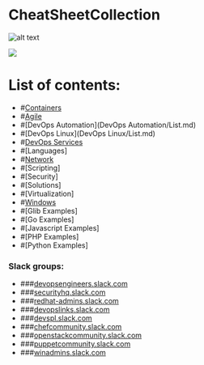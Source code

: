 # CheatSheetCollection

![alt text](https://www.researchgate.net/profile/Henrique_Gaspar/publication/325361376/figure/fig2/AS:630135694831618@1527247465316/DevOps-as-culture-in-software-development-Kornilova-2018.png)

![](https://cookbook.fortinet.com/wp-content/uploads/sysadmin_notes-logo-2.gif)

# List of contents:
- #[Containers](Containers/List.md)
- #[Agile](Agile/List.md)
- #[DevOps Automation](DevOps Automation/List.md)
- #[DevOps Linux](DevOps Linux/List.md)
- #[DevOps Services](DevOpsServices/List.md)
- #[Languages]
- #[Network](Network/List.md)
- #[Scripting]
- #[Security]
- #[Solutions]
- #[Virtualization]
- #[Windows](Windows/List.md)
- #[Glib Examples]
- #[Go Examples]
- #[Javascript Examples]
- #[PHP Examples]
- #[Python Examples]

### Slack groups:
- ###[devopsengineers.slack.com](https://devopsengineers.slack.com/)
- ###[securityhq.slack.com](https://devopsengineers.slack.com/)
- ###[redhat-admins.slack.com](https://devopsengineers.slack.com/)
- ###[devopslinks.slack.com](https://devopsengineers.slack.com/)
- ###[devspl.slack.com](https://devspl.slack.com/)
- ###[chefcommunity.slack.com](https://chefcommunity.slack.com/)
- ###[openstackcommunity.slack.com](https://openstackcommunity.slack.com/)
- ###[puppetcommunity.slack.com](https://puppetcommunity.slack.com/)
- ###[winadmins.slack.com](https://winadmins.slack.com/)